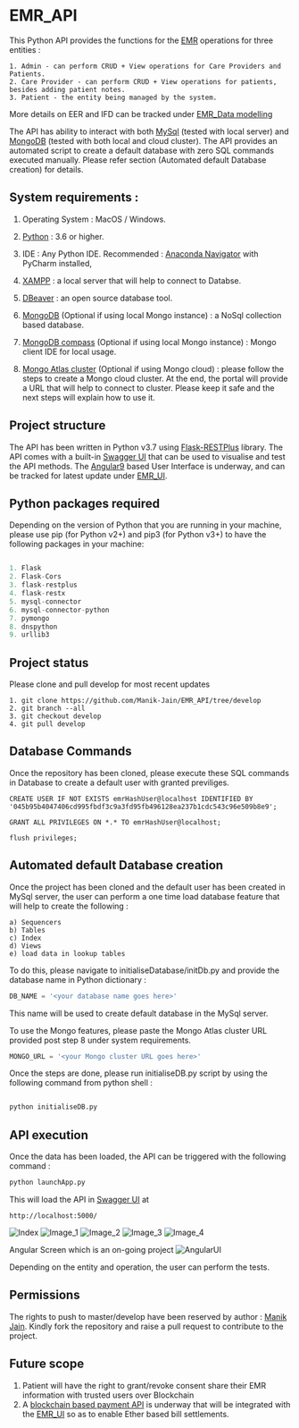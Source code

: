 # EMR_API

This Python API provides the functions for the [EMR](https://en.wikipedia.org/wiki/Electronic_health_record) operations for three entities : 

```
1. Admin - can perform CRUD + View operations for Care Providers and Patients.
2. Care Provider - can perform CRUD + View operations for patients, besides adding patient notes.
3. Patient - the entity being managed by the system. 
```

More details on EER and IFD can be tracked under [EMR_Data modelling](https://github.com/Manik-Jain/CSBC_1010_Data_Modelling)

The API has ability to interact with both [MySql](https://www.mysql.com/) (tested with local server) and [MongoDB](https://www.mongodb.com/) (tested with both local and cloud cluster).
The API provides an automated script to create a default database with zero SQL commands executed manually.
Please refer section (Automated default Database creation) for details.

## System requirements : 

1. Operating System : MacOS / Windows.
2. [Python](https://www.python.org/downloads/) : 3.6 or higher.
3. IDE : Any Python IDE. Recommended : [Anaconda Navigator](https://docs.anaconda.com/anaconda/install/) with PyCharm installed, 
          
4. [XAMPP](https://www.apachefriends.org/download.html) : a local server that will help to connect to Databse. 
          
5. [DBeaver](https://dbeaver.io/download/) : an open source database tool. 
         
6. [MongoDB](https://docs.mongodb.com/manual/tutorial/install-mongodb-on-os-x/) (Optional if using local Mongo instance)  : a NoSql collection based database. 
          
7. [MongoDB compass](https://www.mongodb.com/try/download/compass) (Optional if using local Mongo instance) : Mongo client IDE for local usage. 
8. [Mongo Atlas cluster](https://account.mongodb.com/account/loginn=%2Fv2%2F5f9a0c5e88f39e768ecf1ccd&nextHash=%23metrics%2FreplicaSet%2F5f9a0d7c94d89c1438088962%2Fexplorer%2FloginDetails%2Fusers%2Ffind ) (Optional if using Mongo cloud) : please follow the steps to create a Mongo cloud cluster. 
  At the end, the portal will provide a URL that will help to connect to cluster. Please keep it safe and the next steps will explain how to use it. 

## Project structure

The API has been written in Python v3.7 using [Flask-RESTPlus](https://github.com/python-restx/flask-restx) library.
The API comes with a built-in [Swagger UI](https://swagger.io/tools/swagger-ui/) that can be used to visualise and test the API methods.
The [Angular9](https://angular.io/) based User Interface is underway, and can be tracked for latest update under [EMR_UI](https://github.com/Manik-Jain/EMR_UI).

## Python packages required

Depending on the version of Python that you are running in your machine, please use pip (for Python v2+) and pip3 (for Python v3+) to have the following packages in your machine:

```python

1. Flask
2. Flask-Cors
3. flask-restplus
4. flask-restx
5. mysql-connector
6. mysql-connector-python
7. pymongo
8. dnspython
9. urllib3
```

## Project status

Please clone and pull develop for most recent updates

```
1. git clone https://github.com/Manik-Jain/EMR_API/tree/develop
2. git branch --all
3. git checkout develop
4. git pull develop
```

## Database Commands

Once the repository has been cloned, please execute these SQL commands in Database to create a default user with granted previliges.

```
CREATE USER IF NOT EXISTS emrHashUser@localhost IDENTIFIED BY '045b95b4047406cd995fbdf3c9a3fd95fb496128ea237b1cdc543c96e509b8e9';

GRANT ALL PRIVILEGES ON *.* TO emrHashUser@localhost;

flush privileges;
```

## Automated default Database creation

Once the project has been cloned and the default user has been created in MySql server, the user can perform a one time load database feature that will help to create the following :

```
a) Sequencers
b) Tables
c) Index
d) Views
e) load data in lookup tables
```

To do this, please navigate to initialiseDatabase/initDb.py and provide the database name in Python dictionary : 

```python
DB_NAME = '<your database name goes here>'
```
This name will be used to create default database in the MySql server.

To use the Mongo features, please paste the Mongo Atlas cluster URL provided post step 8 under system requirements.

```python
MONGO_URL = '<your Mongo cluster URL goes here>'
```

Once the steps are done, please run initialiseDB.py script by using the following command from python shell :

```python

python initialiseDB.py
```

## API execution

Once the data has been loaded, the API can be triggered with the following command : 

```python
python launchApp.py
```
This will load the API in [Swagger UI](https://swagger.io/tools/swagger-ui/) at 

```
http://localhost:5000/
```

![Index](https://github.com/Manik-Jain/EMR_API/blob/develop/images/Index.png)
![Image_1](https://github.com/Manik-Jain/EMR_API/blob/develop/images/image_1.png)
![Image_2](https://github.com/Manik-Jain/EMR_API/blob/develop/images/image_2.png)
![Image_3](https://github.com/Manik-Jain/EMR_API/blob/develop/images/Screenshot%202020-11-02%20at%2021.46.43.png)
![Image_4](https://github.com/Manik-Jain/EMR_API/blob/develop/images/image_4.png)

Angular Screen which is an on-going project
![AngularUI](https://github.com/Manik-Jain/EMR_API/blob/develop/images/Angular_UI.png)

Depending on the entity and operation, the user can perform the tests.

## Permissions
The rights to push to master/develop have been reserved by author : [Manik Jain](https://github.com/Manik-Jain).
Kindly fork the repository and raise a pull request to contribute to the project.

## Future scope

1. Patient will have the right to grant/revoke consent share their EMR information with trusted users over Blockchain
2. A [blockchain based payment API](https://github.com/Manik-Jain/eth-payment-gateway) is underway that will be integrated with the [EMR_UI](https://github.com/Manik-Jain/EMR_UI) so as to enable Ether based bill settlements.
